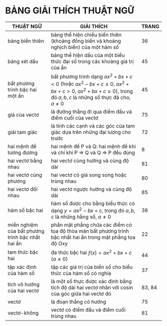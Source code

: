 # BẢNG GIẢI THÍCH THUẬT NGỮ

| THUẬT NGỮ | GIẢI THÍCH | TRANG |
|-----------|------------|-------|
| bảng biến thiên | bảng thể hiện chiều biến thiên (khoảng đồng biến và khoảng nghịch biến) của một hàm số | 36 |
| bảng xét dấu | bảng thể hiện dấu của một biểu thức đại số trong các khoảng giá trị của ẩn | 45 |
| bất phương trình bậc hai một ẩn | bất phương trình dạng $ax^2 + bx + c < 0$ (hoặc $ax^2 - bx + c \leq 0$, $ax^2 + bx + c > 0$, $ax^2 + bx + c \geq 0$), trong đó $a, b, c$ là những số thực đã cho, $a \neq 0$ | 45 |
| giá của vectơ | là đường thẳng đi qua điểm đầu và điểm cuối của vectơ | 75 |
| giải tam giác | là tính các cạnh và các góc của tam giác dựa trên những đại lượng cho trước | 72 |
| hai mệnh đề tương đương | hai mệnh đề P và Q: hai mệnh đề khi và chỉ khi P ⇒ Q và Q ⇒ P đều đúng | 8 |
| hai vectơ bằng nhau | hai vectơ cùng hướng và cùng độ dài | 81 |
| hai vectơ cùng phương | hai vectơ có giá song song hoặc trùng nhau | 80 |
| hai vectơ đối nhau | hai vectơ ngược hướng và cùng độ dài | 85 |
| hàm số bậc hai | hàm số được cho bằng biểu thức có dạng $y = ax^2 - bx + c$, trong đó $a, b, c$ là những hằng số, $a \neq 0$ | 38 |
| miền nghiệm của bất phương trình bậc nhất hai ẩn | phần mặt phẳng chứa các điểm có tọa độ thỏa mãn bất phương trình bậc nhất hai ẩn trong mặt phẳng tọa độ Oxy | 22 |
| tam thức bậc hai | đa thức bậc hai $f(x) = ax^2 + bx + c$ $(a \neq 0)$ | 44 |
| tập xác định của hàm số | tập các giá trị của biến số cho biểu thức của hàm số có nghĩa | 37 |
| tích vô hướng của hai vectơ | là một số thực được xác định bằng tích độ dài hai vectơ nhân với cosin của góc giữa hai vectơ đó | 83, 84 |
| vectơ | là đoạn thẳng có hướng | 75 |
| vectơ-không | vectơ có điểm đầu và điểm cuối trùng nhau | 81 |